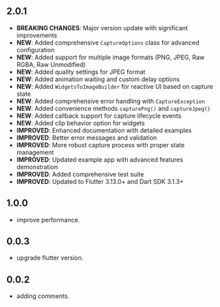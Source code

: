 ## 2.0.1

- **BREAKING CHANGES**: Major version update with significant improvements
- **NEW**: Added comprehensive `CaptureOptions` class for advanced configuration
- **NEW**: Added support for multiple image formats (PNG, JPEG, Raw RGBA, Raw Unmodified)
- **NEW**: Added quality settings for JPEG format
- **NEW**: Added animation waiting and custom delay options
- **NEW**: Added `WidgetsToImageBuilder` for reactive UI based on capture state
- **NEW**: Added comprehensive error handling with `CaptureException`
- **NEW**: Added convenience methods `capturePng()` and `captureJpeg()`
- **NEW**: Added callback support for capture lifecycle events
- **NEW**: Added clip behavior option for widgets
- **IMPROVED**: Enhanced documentation with detailed examples
- **IMPROVED**: Better error messages and validation
- **IMPROVED**: More robust capture process with proper state management
- **IMPROVED**: Updated example app with advanced features demonstration
- **IMPROVED**: Added comprehensive test suite
- **IMPROVED**: Updated to Flutter 3.13.0+ and Dart SDK 3.1.3+

## 1.0.0

- improve performance.

## 0.0.3

- upgrade flutter version.

## 0.0.2

- adding comments.
